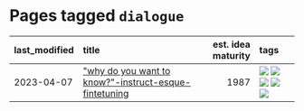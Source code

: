 # Pages tagged `dialogue`

|last_modified|title|est. idea maturity|tags
|:---|:---|---:|:---|
|2023-04-07|["why do you want to know?"-instruct-esque-fintetuning](../whydoyouwantoknow.md)|1987|[![](https://img.shields.io/badge/tag-aiethics-7a169c)](../tags/aiethics.md) [![](https://img.shields.io/badge/tag-alignment-50c04b)](../tags/alignment.md) [![](https://img.shields.io/badge/tag-dialogue-254eb)](../tags/dialogue.md) [![](https://img.shields.io/badge/tag-models-fde018)](../tags/models.md) [![](https://img.shields.io/badge/tag-wip-29349d)](../tags/wip.md)|